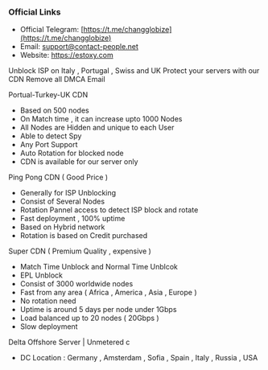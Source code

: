 ### Official Links

- Official Telegram: [https://t.me/changglobize](https://t.me/changglobize)
- Email: support@contact-people.net
- Website: https://estoxy.com


Unblock ISP on Italy , Portugal , Swiss and UK
Protect your servers with our CDN
Remove all DMCA Email 

 Portual-Turkey-UK CDN
- Based on 500 nodes 
- On Match time , it can increase upto 1000 Nodes 
- All Nodes are Hidden and unique to each User
- Able to detect Spy 
- Any Port Support
- Auto Rotation for blocked node 
- CDN is available for our server only


Ping Pong CDN ( Good Price )
- Generally for ISP Unblocking 
- Consist of Several Nodes
- Rotation Pannel access to detect ISP block and rotate 
- Fast deployment , 100% uptime
- Based on Hybrid network 
- Rotation is based on Credit purchased

Super CDN ( Premium Quality , expensive )
- Match Time Unblock and Normal Time Unblcok
- EPL Unblock 
- Consist of 3000 worldwide nodes
- Fast from any area ( Africa , America , Asia , Europe )
- No rotation need 
- Uptime is around 5 days per node under 1Gbps 
- Load balanced up to 20 nodes ( 20Gbps ) 
- Slow deployment





Delta Offshore Server |  Unmetered c
- DC Location : Germany , Amsterdam , Sofia , Spain , Italy , Russia , USA

